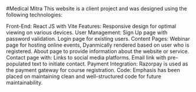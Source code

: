 #Medical Mitra
This website is a client project and was designed using the following technologies:

Front-End: React JS with Vite
Features:
Responsive design for optimal viewing on various devices.
User Management:
Sign Up page with password validation.
Login page for existing users.
Content Pages:
Webinar page for hosting online events, Dyanmically rendered based on user who is registered.
About page to provide information about the website or service.
Contact page with:
    Links to social media platforms.
    Email link with pre-populated text to initiate contact.
Payment Integration: Razorpay is used as the payment gateway for course registration.
Code: Emphasis has been placed on maintaining clean and well-structured code for future maintainability.